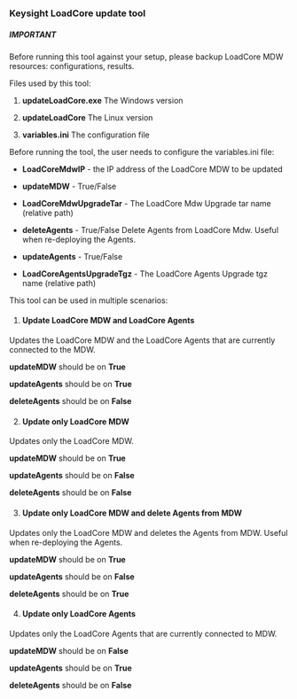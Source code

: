 ### Keysight LoadCore update tool

##### IMPORTANT
Before running this tool against your setup, please backup LoadCore MDW resources: configurations, results.


Files used by this tool:

1. **updateLoadCore.exe** The Windows version

2. **updateLoadCore** The Linux version

3. **variables.ini** The configuration file

Before running the tool, the user needs to configure the variables.ini file:

- **LoadCoreMdwIP** - the IP address of the LoadCore MDW to be updated

- **updateMDW** - True/False

- **LoadCoreMdwUpgradeTar** - The LoadCore Mdw Upgrade tar name (relative path)

- **deleteAgents** - True/False Delete Agents from LoadCore Mdw. Useful when re-deploying the Agents.

- **updateAgents** - True/False

- **LoadCoreAgentsUpgradeTgz** - The LoadCore Agents Upgrade tgz name (relative path)


This tool can be used in multiple scenarios:


1. #### Update LoadCore MDW and LoadCore Agents
Updates the LoadCore MDW and the LoadCore Agents that are currently connected to the MDW.

**updateMDW** should be on **True**

**updateAgents** should be on **True**

**deleteAgents** should be on **False**



2. #### Update only LoadCore MDW 
Updates only the LoadCore MDW.

**updateMDW** should be on **True**

**updateAgents** should be on **False**

**deleteAgents** should be on **False**



3. #### Update only LoadCore MDW and delete Agents from MDW
Updates only the LoadCore MDW and deletes the Agents from MDW. Useful when re-deploying the Agents.

**updateMDW** should be on **True**

**updateAgents** should be on **False**

**deleteAgents** should be on **True**



4. #### Update only LoadCore Agents
Updates only the LoadCore Agents that are currently connected to MDW.

**updateMDW** should be on **False**

**updateAgents** should be on **True**

**deleteAgents** should be on **False**